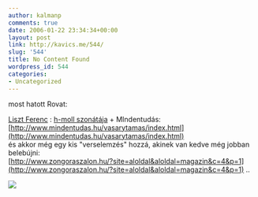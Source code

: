 ```yaml
---
author: kalmanp
comments: true
date: 2006-01-22 23:34:34+00:00
layout: post
link: http://kavics.me/544/
slug: '544'
title: No Content Found
wordpress_id: 544
categories:
- Uncategorized
---
```


most hatott Rovat: 




[Liszt Ferenc](http://hu.wikipedia.org/wiki/Liszt_Ferenc) : [ h-moll szonátája](http://www.pianosociety.com/index.php?id=129) + MIndentudás: [http://www.mindentudas.hu/vasarytamas/index.html](http://www.mindentudas.hu/vasarytamas/index.html)  
és akkor még egy kis "verselemzés" hozzá, akinek van kedve még jobban belebújni:  
[http://www.zongoraszalon.hu/?site=aloldal&aloldal=magazin&c=4&p=1](http://www.zongoraszalon.hu/?site=aloldal&aloldal=magazin&c=4&p=1) ..  





![](http://kavics.freeblog.hu/Files/!!youngliszt-9.jpg)



